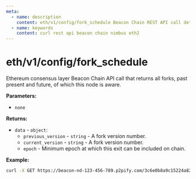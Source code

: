 ```yaml
---
meta:
  - name: description
    content: eth/v1/config/fork_schedule Beacon Chain REST API call details and examples.
  - name: keywords
    content: curl rest api beacon chain nimbus eth2
---
```


# eth/v1/config/fork_schedule

Ethereum consensus layer Beacon Chain API call that returns all forks, past present and future, of which this node is aware.

**Parameters:** 

* `none`

**Returns:** 

* `data` - `object`:
  * `previous_version` - `string` - A fork version number.
  * `current_version` - `string` - A fork version number.
  * `epoch` - Minimum epoch at which this exit can be included on chain.

**Example:**

``` sh
curl -X GET https://beacon-nd-123-456-789.p2pify.com/3c6e0b8a9c15224a8228b9a98ca1531d/eth/v1/config/fork_schedule
```
